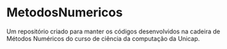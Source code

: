 # MetodosNumericos
Um repositório criado para manter os códigos desenvolvidos na cadeira de Métodos Numéricos do curso de ciência da computação da Unicap.
